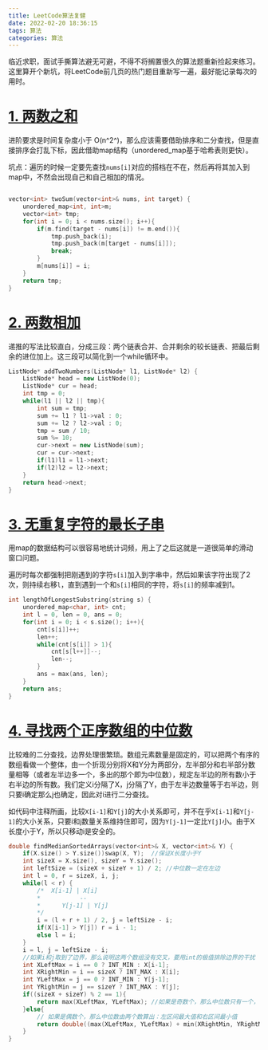 ```yaml
---
title: LeetCode算法复健
date: 2022-02-20 18:36:15
tags: 算法
categories: 算法
---
```


临近求职，面试手撕算法避无可避，不得不将搁置很久的算法题重新捡起来练习。这里算开个新坑，将LeetCode前几页的热门题目重新写一遍，最好能记录每次的用时。

# [1. 两数之和](https://leetcode-cn.com/problems/two-sum/)

进阶要求是时间复杂度小于 O(n^2^)，那么应该需要借助排序和二分查找，但是直接排序会打乱下标，因此借助map结构（unordered_map基于哈希表则更快）。

坑点：遍历的时候一定要先查找`nums[i]`对应的搭档在不在，然后再将其加入到map中，不然会出现自己和自己相加的情况。

```C++

vector<int> twoSum(vector<int>& nums, int target) {
    unordered_map<int, int>m;
    vector<int> tmp;
    for(int i = 0; i < nums.size(); i++){
        if(m.find(target - nums[i]) != m.end()){
            tmp.push_back(i);
            tmp.push_back(m[target - nums[i]]);
            break;
        }
        m[nums[i]] = i;
    }
    return tmp;
}
```



# [2. 两数相加](https://leetcode-cn.com/problems/add-two-numbers/)

递推的写法比较直白，分成三段：两个链表合并、合并剩余的较长链表、把最后剩余的进位加上。这三段可以简化到一个while循环中。

```c++
ListNode* addTwoNumbers(ListNode* l1, ListNode* l2) {
    ListNode* head = new ListNode(0);
    ListNode* cur = head;
    int tmp = 0;
    while(l1 || l2 || tmp){
        int sum = tmp;
        sum += l1 ? l1->val : 0;
        sum += l2 ? l2->val : 0;
        tmp = sum / 10;
        sum %= 10;
        cur->next = new ListNode(sum);
        cur = cur->next;
        if(l1)l1 = l1->next;
        if(l2)l2 = l2->next;
    }
    return head->next;
}
```

# [3. 无重复字符的最长子串](https://leetcode-cn.com/problems/longest-substring-without-repeating-characters/)

用map的数据结构可以很容易地统计词频，用上了之后这就是一道很简单的滑动窗口问题。

遍历时每次都强制把刚遇到的字符`s[i]`加入到字串中，然后如果该字符出现了2次，则持续右移`l`，直到遇到一个和`s[i]`相同的字符，将`s[i]`的频率减到1。

```C++
int lengthOfLongestSubstring(string s) {
    unordered_map<char, int> cnt;
    int l = 0, len = 0, ans = 0;
    for(int i = 0; i < s.size(); i++){
        cnt[s[i]]++;
        len++;
        while(cnt[s[i]] > 1){
            cnt[s[l++]]--;
            len--;
        }
        ans = max(ans, len);
    }
    return ans;
}
```

# [4. 寻找两个正序数组的中位数](https://leetcode-cn.com/problems/median-of-two-sorted-arrays/)

比较难的二分查找，边界处理很繁琐。数组元素数量是固定的，可以把两个有序的数组看做一个整体，由一个折现分别将X和Y分为两部分，左半部分和右半部分数量相等（或者左半边多一个，多出的那个即为中位数），规定左半边的所有数小于右半边的所有数。我们定义i分隔了X，j分隔了Y，由于左半边数量等于右半边，则只要i确定那么j也确定，因此对i进行二分查找。

如代码中注释所画，比较`X[i-1]`和`Y[j]`的大小关系即可，并不在乎`X[i-1]`和`Y[j-1]`的大小关系，只要i和j数量关系维持住即可，因为`Y[j-1]`一定比`Y[j]`小。由于X长度小于Y，所以只移动i是安全的。

```c++
double findMedianSortedArrays(vector<int>& X, vector<int>& Y) {
    if(X.size() > Y.size())swap(X, Y);  //保证X长度小于Y
    int sizeX = X.size(), sizeY = Y.size();
    int leftSize = (sizeX + sizeY + 1) / 2; //中位数一定在左边
    int l = 0, r = sizeX, i, j;
    while(l < r) {
        /*  X[i-1] | X[i]
        *           --
        *      Y[j-1] | Y[j]
        */
        i = (l + r + 1) / 2, j = leftSize - i;
        if(X[i-1] > Y[j]) r = i - 1;
        else l = i;
    }
    i = l, j = leftSize - i;
    //如果i和j取到了边界，那么说明这两个数组没有交叉，要用int的极值排除边界的干扰
    int XLeftMax = i == 0 ? INT_MIN : X[i-1];
    int XRightMin = i == sizeX ? INT_MAX : X[i];
    int YLeftMax = j == 0 ? INT_MIN : Y[j-1];
    int YRightMin = j == sizeY ? INT_MAX : Y[j];
    if((sizeX + sizeY) % 2 == 1){
        return max(XLeftMax, YLeftMax); //如果是奇数个，那么中位数只有一个，一定是这两者中较大的
    }else{
        // 如果是偶数个，那么中位数由两个数算出：左区间最大值和右区间最小值
        return double((max(XLeftMax, YLeftMax) + min(XRightMin, YRightMin))) / 2;
    }
}

```

